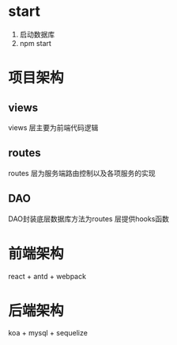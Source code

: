 # start

1. 启动数据库
2. npm start

# 项目架构

## views

views 层主要为前端代码逻辑

## routes

routes 层为服务端路由控制以及各项服务的实现

## DAO

DAO封装底层数据库方法为routes 层提供hooks函数

# 前端架构

react + antd + webpack

# 后端架构

koa + mysql + sequelize

